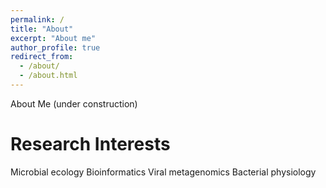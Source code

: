 ```yaml
---
permalink: /
title: "About"
excerpt: "About me"
author_profile: true
redirect_from: 
  - /about/
  - /about.html
---
```


About Me (under construction)

Research Interests
======
Microbial ecology
Bioinformatics
Viral metagenomics
Bacterial physiology
